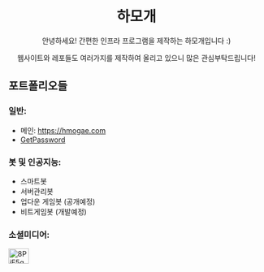 <h1 align="center"> 하모개 </h1>
<p align="center">안녕하세요! 간편한 인프라 프로그램을 제작하는 하모개입니다 :)
<p align="center">웹사이트와 레포들도 여러가지를 제작하여 올리고 있으니 많은 관심부탁드립니다!
  
## 포트폴리오들
  ### 일반: 
- 메인: https://hmogae.com
- [GetPassword](https://github.com/hmogae/getpwd)
### 봇 및 인공지능:
-  스마트봇
  - 서버관리봇
  - 업다운 게임봇 (공개예정)
  - 비트게임봇 (개발예정)
  
<h3 align="left">소셜미디어:</h3>
<p align="left">
<a href="https://discord.gg/8PjE5q9jRr" target="blank"><img align="center" src="https://raw.githubusercontent.com/rahuldkjain/github-profile-readme-generator/master/src/images/icons/Social/discord.svg" alt="8PjE5q9jRr" height="30" width="40" /></a>
